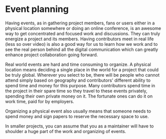 # Event planning

Having events, as in gathering project members, fans or users either in a
physical location somewhere or doing an online conference, is an awesome way
to get concentrated and focused work and discussions. They can truly energize
a project and its members. Having contributors meet in real life (less so over
video) is also a good way for us to learn how we work and to see the real
person behind all the digital communication which can greatly enhance project
collaboration going forward.

Real world events are hard and time consuming to organize. A physical location
means deciding a single place in the world for a project that could be truly
global. Wherever you select to be, there will be people who cannot attend
simply based on geography and contributors' different ability to spend time
and money for this purpose. Many contributors spend time in the project in
their spare time so they travel to these events privately, spending their own
private money on it. The fortunate ones can do it on work time, paid for by
employers.

Organizing a physical event also usually means that someone needs to spend
money and sign papers to reserve the necessary space to use.

In smaller projects, you can assume that you as a maintainer will have to
shoulder a huge part of the work and organizing of events.
